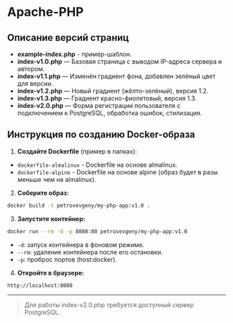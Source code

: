 # Apache-PHP

## Описание версий страниц

- **example-index.php** - пример-шаблон.
- **index-v1.0.php** — Базовая страница с выводом IP-адреса сервера и автором.
- **index-v1.1.php** — Изменён градиент фона, добавлен зелёный цвет для версии.
- **index-v1.2.php** — Новый градиент (жёлто-зелёный), версия 1.2.
- **index-v1.3.php** — Градиент красно-фиолетовый, версия 1.3.
- **index-v2.0.php** — Форма регистрации пользователя с подключением к PostgreSQL, обработка ошибок, стилизация.

## Инструкция по созданию Docker-образа

1. **Создайте Dockerfile** (пример в папках):

- `dockerfile-almalinux` - Dockerfile на основе almalinux.
- `dockerfile-alpine` - Dockerfile на основе alpine (образ будет в разы меньше чем на almalinux).

2. **Соберите образ:**

```sh
docker build -t petrovevgeny/my-php-app:v1.0 .
```

3. **Запустите контейнер:**

```sh
docker run --rm -d -p 8080:80 petrovevgeny/my-php-app:v1.0
```

- `-d`: запуск контейнера в фоновом режиме.
- `--rm`: удаление контейнера после его остановки.
- `-p`: проброс портов (host:docker).

4. **Откройте в браузере:**

`http://localhost:8080`

---

> Для работы index-v2.0.php требуется доступный сервер PostgreSQL.